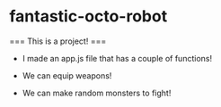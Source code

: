 # fantastic-octo-robot

=== This is a project! ===
* I made an app.js file that has a couple of functions!

* We can equip weapons!
* We can make random monsters to fight!
